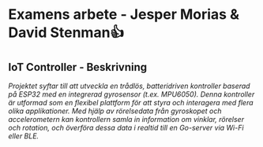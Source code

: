 # Examens arbete - Jesper Morias & David Stenman👍

## IoT Controller - **Beskrivning**

*Projektet syftar till att utveckla en trådlös, batteridriven kontroller baserad på ESP32 med en integrerad gyrosensor (t.ex. MPU6050). Denna kontroller är utformad som en flexibel plattform för att styra och interagera med flera olika applikationer. Med hjälp av rörelsedata från gyroskopet och accelerometern kan kontrollern samla in information om vinklar, rörelser och rotation, och överföra dessa data i realtid till en Go-server via Wi-Fi eller BLE.*